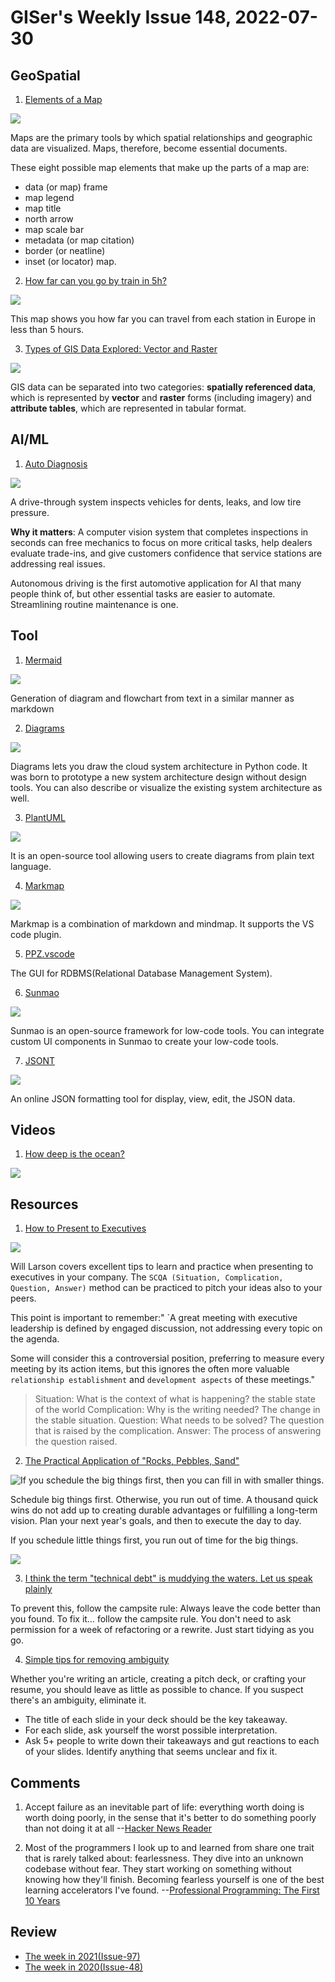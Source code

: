# GISer's Weekly Issue 148, 2022-07-30

## GeoSpatial

1. [Elements of a Map](https://www.gislounge.com/whats-in-a-map/)

![](https://cdn.shortpixel.ai/spai/w_810+q_glossy+ret_img+to_webp/https://www.gislounge.com/wp-content/uploads/2011/06/parts-of-map-united-states.png)

Maps are the primary tools by which spatial relationships and geographic data are visualized. Maps, therefore, become essential documents.

These eight possible map elements that make up the parts of a map are:

- data (or map) frame
- map legend
- map title
- north arrow
- map scale bar
- metadata (or map citation)
- border (or neatline)
- inset (or locator) map.

2. [How far can you go by train in 5h?](https://chronotrains-eu.vercel.app/)

![](https://www.thepoke.co.uk/wp-content/uploads/2022/07/train2.png)

This map shows you how far you can travel from each station in Europe in less than 5 hours.

3. [Types of GIS Data Explored: Vector and Raster](https://www.gislounge.com/geodatabases-explored-vector-and-raster-data/)

![](https://cdn.shortpixel.ai/spai/w_600+q_glossy+ret_img+to_webp/https://www.gislounge.com/wp-content/uploads/2021/05/vector-raster-comparison.png)

GIS data can be separated into two categories: **spatially referenced data**, which is represented by **vector** and **raster** forms (including imagery) and **attribute tables**, which are represented in tabular format.

## AI/ML

1. [Auto Diagnosis](https://read.deeplearning.ai/the-batch/military-ai-spending-grows-automated-talent-scout-drive-thru-car-inspection-humanized-training-for-robots/)

![](https://dl-staging-website.ghost.io/content/images/2022/07/UVEYE.gif)

A drive-through system inspects vehicles for dents, leaks, and low tire pressure.

**Why it matters**: A computer vision system that completes inspections in seconds can free mechanics to focus on more critical tasks, help dealers evaluate trade-ins, and give customers confidence that service stations are addressing real issues.

Autonomous driving is the first automotive application for AI that many people think of, but other essential tasks are easier to automate. Streamlining routine maintenance is one.

## Tool

1. [Mermaid](https://github.com/mermaid-js/mermaid)

![](https://substackcdn.com/image/fetch/w_1456,c_limit,f_webp,q_auto:good,fl_progressive:steep/https%3A%2F%2Fbucketeer-e05bbc84-baa3-437e-9518-adb32be77984.s3.amazonaws.com%2Fpublic%2Fimages%2F47b05da5-bebc-4587-9d09-f39777bd2ff5_1538x1522.png)

Generation of diagram and flowchart from text in a similar manner as markdown

2. [Diagrams](https://github.com/mingrammer/diagrams)

![](https://substackcdn.com/image/fetch/w_1456,c_limit,f_webp,q_auto:good,fl_progressive:steep/https%3A%2F%2Fbucketeer-e05bbc84-baa3-437e-9518-adb32be77984.s3.amazonaws.com%2Fpublic%2Fimages%2Fe94ac2ab-b131-4a4c-a03e-b418e68e6447_3084x1503.png)

Diagrams lets you draw the cloud system architecture in Python code. It was born to prototype a new system architecture design without design tools. You can also describe or visualize the existing system architecture as well.

3. [PlantUML](https://github.com/plantuml/plantuml)

![](https://substackcdn.com/image/fetch/w_1456,c_limit,f_webp,q_auto:good,fl_progressive:steep/https%3A%2F%2Fbucketeer-e05bbc84-baa3-437e-9518-adb32be77984.s3.amazonaws.com%2Fpublic%2Fimages%2Fb3dbb83f-ee69-4ec7-a712-0c85d78690d0_1585x1551.png)

It is an open-source tool allowing users to create diagrams from plain text language.

4. [Markmap](https://markmap.js.org/rep)

![](https://substackcdn.com/image/fetch/w_1456,c_limit,f_webp,q_auto:good,fl_progressive:steep/https%3A%2F%2Fbucketeer-e05bbc84-baa3-437e-9518-adb32be77984.s3.amazonaws.com%2Fpublic%2Fimages%2Fa3f114c8-2369-4745-9fa5-f9c01c694541_1956x2412.jpeg)

Markmap is a combination of markdown and mindmap. It supports the VS code plugin.

5. [PPZ.vscode](https://github.com/ppz-pro/ppz.vscode)

The GUI for RDBMS(Relational Database Management System).

6. [Sunmao](https://sunmao-ui.com/)

![](https://sunmao-ui.com/hero-media.png)

Sunmao is an open-source framework for low-code tools. You can integrate custom UI components in Sunmao to create your low-code tools.

7. [JSONT](https://www.jsont.run/)

![](https://cdn.beekka.com/blogimg/asset/202207/bg2022072806.webp)

An online JSON formatting tool for display, view, edit, the JSON data.

## Videos

1. [How deep is the ocean?](https://twitter.com/i/status/1551834271337402369)

![](https://i.ytimg.com/vi/NgNmdUuQL7k/maxresdefault.jpg)

## Resources

1. [How to Present to Executives](https://lethain.com/present-to-executives/)

![](https://cdn.corporatefinanceinstitute.com/assets/scqa-1024x436.png)

Will Larson covers excellent tips to learn and practice when presenting to executives in your company. The `SCQA (Situation, Complication, Question, Answer)` method can be practiced to pitch your ideas also to your peers.

This point is important to remember:" `A great meeting with executive leadership is defined by engaged discussion, not addressing every topic on the agenda.

Some will consider this a controversial position, preferring to measure every meeting by its action items, but this ignores the often more valuable `relationship establishment` and `development aspects` of these meetings."

> Situation: What is the context of what is happening? the stable state of the world
> Complication: Why is the writing needed? The change in the stable situation.
> Question: What needs to be solved? The question that is raised by the complication.
> Answer: The process of answering the question raised.

2. [The Practical Application of "Rocks, Pebbles, Sand"](https://longform.asmartbear.com/docs/rocks-pebbles-sand/)

![If you schedule the big things first, then you can fill in with smaller things.](https://longform.asmartbear.com/docs/rocks-pebbles-sand/_hu6352961a4222c5e7bb6537391ce7dcfa_309086_b70ef2ee8d3923040550ccd2b8519c5b.webp)

Schedule big things first. Otherwise, you run out of time. A thousand quick wins do not add up to creating durable advantages or fulfilling a long-term vision. Plan your next year's goals, and then to execute the day to day.

If you schedule little things first, you run out of time for the big things.

![](https://longform.asmartbear.com/docs/rocks-pebbles-sand/_hu565e0bd3983775ba48ddded44ed569ce_395161_4fa2faeb8eefb5677bf2c8b98a80373f.webp)

3. [I think the term "technical debt" is muddying the waters. Let us speak plainly](https://twitter.com/jamesshore/status/1550907737369784320)

To prevent this, follow the campsite rule: Always leave the code better than you found. To fix it… follow the campsite rule. You don't need to ask permission for a week of refactoring or a rewrite. Just start tidying as you go.

4. [Simple tips for removing ambiguity](https://www.codingvc.com/p/spell-it-out?triedSigningIn=true)

Whether you're writing an article, creating a pitch deck, or crafting your resume, you should leave as little as possible to chance. If you suspect there's an ambiguity, eliminate it.

- The title of each slide in your deck should be the key takeaway.
- For each slide, ask yourself the worst possible interpretation.
- Ask 5+ people to write down their takeaways and gut reactions to each of your slides. Identify anything that seems unclear and fix it.

## Comments

1. Accept failure as an inevitable part of life: everything worth doing is worth doing poorly, in the sense that it's better to do something poorly than not doing it at all
   --[Hacker News Reader](https://news.ycombinator.com/item?id=31409481)

2. Most of the programmers I look up to and learned from share one trait that is rarely talked about: fearlessness. They dive into an unknown codebase without fear. They start working on something without knowing how they'll finish. Becoming fearless yourself is one of the best learning accelerators I've found.
   --[Professional Programming: The First 10 Years](https://thorstenball.com/blog/2022/05/17/professional-programming-the-first-10-years/)

## Review

- [The week in 2021(Issue-97)](https://github.com/lkcozy/weekly/blob/master/docs/2021/issue-97.md)
- [The week in 2020(Issue-48)](https://github.com/lkcozy/weekly/blob/master/docs/2020/issue-48.md)
